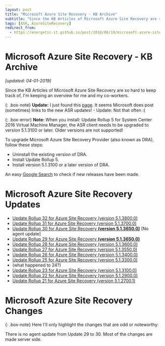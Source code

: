 ```yaml
---
layout: post
title: "Microsoft Azure Site Recovery - KB Archive"
subtitle: "Since the KB Articles of Microsoft Azure Site Recovery are so hard to keep track of, I'm keeping an overview for me and my co-workers."
tags: [ASR, AzureSiteRecovery]
redirect_from: 
  - https://energetic-it.github.io/post/2018/08/19/microsoft-azure-site-recovery-kb-archive.html
---
```


# Microsoft Azure Site Recovery - KB Archive

_[updated: 04-01-2019]_

Since the KB Articles of Microsoft Azure Site Recovery are so hard to keep track of, I'm keeping an overview for me and my co-workers.

{: .box-note}
**Update:** I just found this [page](https://azure.microsoft.com/en-us/updates/?product=site-recovery). It seems Microsoft does post (sometimes) links to the new ASR updates! - Update: Not that often :(

{: .box-error}
**Note:** When you install: Update Rollup 5 for System Center 2016 Virtual Machine Manager, the ASR client needs to be upgraded to version 5.1.3100 or later. Older versions are not supported!

To upgrade Microsoft Azure Site Recovery Provider (also known as DRA), follow these steps:

- Uninstall the existing version of DRA.
- Install Update Rollup 5.
- Install version 5.1.3100 or a later version of DRA.

An easy [Google Search](https://www.google.com/search?q=Update+Rollup+*+for+Azure+Site+Recovery+site:https://support.microsoft.com/en-us/help&lr=&hl=en&source=lnt&tbs=sbd:1,qdr:y&sa=X&ved=0ahUKEwiT7fKn9qrbAhVRr6QKHeXNCc0QpwUIIA&biw=1920&bih=974) to check if new releases have been made.

# Microsoft Azure Site Recovery Updates

- [Update Rollup 32 for Azure Site Recovery (version 5.1.3800.0)](https://support.microsoft.com/en-us/help/4485985/update-rollup-32-for-azure-site-recovery)
- [Update Rollup 31 for Azure Site Recovery (version 5.1.3700.0)](https://support.microsoft.com/en-us/help/4478871/update-rollup-31-for-azure-site-recovery)
- [Update Rollup 30 for Azure Site Recovery __(version 5.1.3650.0)__](https://support.microsoft.com/en-us/help/4468181/azure-site-recovery-update-rollup-30) [No agent update]
- [Update Rollup 29 for Azure Site Recovery __(version 5.1.3650.0)__](https://support.microsoft.com/en-us/help/4466466/update-rollup-29-for-azure-site-recovery)
- [Update Rollup 28 for Azure Site Recovery (version 5.1.3600.0)](https://support.microsoft.com/en-us/help/4460079/update-rollup-28-for-azure-site-recovery)
- [Update Rollup 27 for Azure Site Recovery (version 5.1.3550.0)](https://support.microsoft.com/en-us/help/4055712/update-rollup-27-for-azure-site-recovery)
- [Update Rollup 26 for Azure Site Recovery (version 5.1.3400.0)](https://support.microsoft.com/en-us/help/4344054/update-rollup-26-for-azure-site-recovery)
- [Update Rollup 25 for Azure Site Recovery (version 5.1.3300.0)](https://support.microsoft.com/en-us/help/4278275/update-rollup-25-for-azure-site-recovery)
- (what happened to 24?)
- [Update Rollup 23 for Azure Site Recovery (version 5.1.3100.0)](https://support.microsoft.com/en-us/help/4091311/update-rollup-23-for-azure-site-recovery)
- [Update Rollup 22 for Azure Site Recovery (version 5.1.2900.0)](https://support.microsoft.com/en-us/help/4072852/update-rollup-22-for-azure-site-recovery)
- [Update Rollup 21 for Azure Site Recovery (version 5.1.2700.1)](https://support.microsoft.com/en-us/help/4051380/update-rollup-21-for-azure-site-recovery)

# Microsoft Azure Site Recovery Changes

{: .box-note}
Here I'll only highlight the changes that are odd or noteworthy:

There is no agent update from Update 29 to 30. Most of the changes are made server side.
